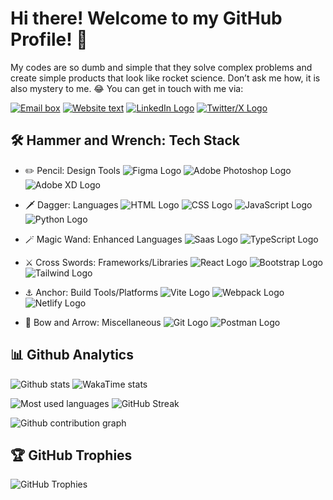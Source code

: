 # Hi there! Welcome to my GitHub Profile! 👋

My codes are so dumb and simple that they solve complex problems and create simple products that look like rocket science. Don’t ask me how, it is also mystery to me. 😂 You can get in touch with me via:

[![Email box](https://img.shields.io/badge/-📧%20Email-0A1A2F?style=flat)](mailto:asifchowdhuryrafi143@outlook.com?&subject=InterestedInCollaboration,&body=Hi,)
[![Website text](https://img.shields.io/badge/-🌐%20Website-0A1A2F?style=flat)](https://itsmac.netlify.app/)
[![LinkedIn Logo](https://img.shields.io/badge/-LinkedIn-0A1A2F?style=flat&logo=LinkedIn)](https://www.linkedin.com/in/itsmacr8/)
[![Twitter/X Logo](https://img.shields.io/badge/-Twitter-0A1A2F?style=flat&logo=x)](https://www.twitter.com/itsmacr8/)

## 🛠️ Hammer and Wrench: Tech Stack

- ✏️ Pencil: Design Tools
![Figma Logo](https://img.shields.io/badge/-Figma-0A1A2F?style=flat&logo=figma)
![Adobe Photoshop Logo](https://img.shields.io/badge/-Photoshop-0A1A2F?style=flat&logo=adobephotoshop)
![Adobe XD Logo](https://img.shields.io/badge/-Photoshop-0A1A2F?style=flat&logo=adobexd)

- 🗡️ Dagger: Languages
![HTML Logo](https://img.shields.io/badge/-HTML-0A1A2F?style=flat&logo=html5)
![CSS Logo](https://img.shields.io/badge/-CSS-0A1A2F?style=flat&logo=css3)
![JavaScript Logo](https://img.shields.io/badge/-JavaScript-0A1A2F?style=flat&logo=javascript)
![Python Logo](https://img.shields.io/badge/-Python-0A1A2F?style=flat&logo=python)

- 🪄 Magic Wand: Enhanced Languages
![Saas Logo](https://img.shields.io/badge/-Saas-0A1A2F?style=flat&logo=sass)
![TypeScript Logo](https://img.shields.io/badge/-TypeScript-0A1A2F?style=flat&logo=Typescript)

- ⚔️ Cross Swords: Frameworks/Libraries
![React Logo](https://img.shields.io/badge/-React-0A1A2F?style=flat&logo=React)
![Bootstrap Logo](https://img.shields.io/badge/-Bootstrap-0A1A2F?style=flat&logo=bootstrap)
![Tailwind Logo](https://img.shields.io/badge/-Tailwind-0A1A2F?style=flat&logo=tailwind-css)

- ⚓ Anchor: Build Tools/Platforms
![Vite Logo](https://img.shields.io/badge/-Vite-0A1A2F?style=flat&logo=Vite)
![Webpack Logo](https://img.shields.io/badge/-Webpack-0A1A2F?style=flat&logo=webpack)
![Netlify Logo](https://img.shields.io/badge/-Netlify-0A1A2F?style=flat&logo=netlify)

- 🎯 Bow and Arrow: Miscellaneous
![Git Logo](https://img.shields.io/badge/-Git-0A1A2F?style=flat&logo=git)
![Postman Logo](https://img.shields.io/badge/-Postman-0A1A2F?style=flat&logo=postman)

## 📊 Github Analytics

![Github stats](https://github-readme-stats.vercel.app/api?username=itsmacr8&theme=shades-of-purple&layout=compact&custom_title=GitHub%20Stats&show_icons=true&show=reviews,discussions_started,discussions_answered,prs_merged,prs_merged_percentage&rank_icon=percentile&card_width=300)
![WakaTime stats](https://github-readme-stats.vercel.app/api/wakatime?username=itsmacr8&theme=shades-of-purple&layout=compact)

![Most used languages](https://github-readme-stats.vercel.app/api/top-langs/?username=itsmacr8&theme=shades-of-purple&layout=compact&langs_count=10&exclude_repo=itsmac-notes)
![GitHub Streak](https://github-readme-streak-stats.herokuapp.com/?user=itsmacr8&theme=shades-of-purple&layout=compact)

![Github contribution graph](https://github-readme-activity-graph.vercel.app/graph?username=itsmacr8&theme=rogue&custom_title=GitHub%20Contribution%20Graph&title_color=ff6e96)

## 🏆 GitHub Trophies

![GitHub Trophies](https://github-profile-trophy.vercel.app/?username=itsmacr8&theme=radical&margin-w=6)
